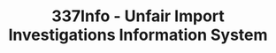 ---
bigquery: https://console.cloud.google.com/bigquery?p=patents-public-data&d=usitc_investigations&page=dataset&project=sheets-management-319211
citation: US International Trade Commission 337Info Unfair Import Investigations Information
  System
contributors: US International Trade Comission
cost: None
description: US International Trade Commission 337Info Unfair Import Investigations
  Information System contains data on investigations done under Section 337. Section
  337 declares the infringement of certain statutory intellectual property rights
  and other forms of unfair competition in import trade to be unlawful practices.
  Most Section 337 investigations involve allegations of patent or registered trademark
  infringement.
documentation: FAQ and tutorial available on the site
last_edit: 04/13/2022, 11:53:29
location: https://pubapps2.usitc.gov/337external/
maintained_by: US International Trade Comission
schema_fields:
- respondent
- ouiiAttorney
- investigationTermDate
- currentStatus
- teoIdDueDate
- publication_number
- teoProceedingInvolved
- invUnfairAct
- finalDetNoViolation
- scheduledStartDateEvidHear
- ouiiParticipation
- actualStartDateEvidHear
- finalDetViolation
- dateComplaintFiled
- finalIdOnViolationIssue
- gcAttorney
- title
- issueDateOtherNonFinal
- scheduledEndDateEvidHear
- currentActiveALJ
- trademarkNumbers
- copyrightNumbers
- actualEndDateEvidHear
- id
- investigationType
- dateCreated
- teoReliefGranted
- patentNumber
- patentNumbers
- targetDate
- htsNumbers
- docketNo
- investigationNo
- startDateMarkmanHearing
- cafcAppeals
- teoIdIssueDate
- markmanHearing
- internalRemand
- aljAssigned
- finalIdOnViolationDue
- dateOfPublicationFrNotice
- complainant
- lastUpdated
- endDateMarkmanHearing
shortname: unfair_import_investigations
tags:
- import
- legal
- trade
timeframe: 2008-2021 (prior to 2008 downloadable as a JSON file)
title: 337Info - Unfair Import Investigations Information System
uuid: 2721f5ec-e599-4890-9265-9706719fc71e
---